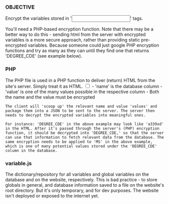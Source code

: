 ### OBJECTIVE
Encrypt the variables stored in '<input>' tags.

You'll need a PHP-based encryption function. Note that there may be a better way to do this - sending html from the server with encrypted variables is a more secure approach, rather than providing static pre-encrypted variables. Because someone could just google PHP encryption functions and try as many as they can until they find one that returns 'DEGREE_CDE' (see example below).

### PHP
The PHP file is used in a PHP function to deliver (return) HTML from the site's server. Simply treat it as HTML.
<input type="checkbox" name="DEGREE_CDE" value="MS">
	- 'name' is the database column
	- 'value' is one of the many values possible in the respective column
	- Both the name and the value must be encrypted

	The client will 'scoop up' the relevant name and value 'values' and package them into a JSON to be sent to the server. The server then needs to decrypt the encrypted variables into meaningful ones.

	For instance: 'DEGREE_CDE' in the above example may look like 'a339xd' in the HTML. After it's passed through the server's (PHP) encryption function, it should be decrypted into 'DEGREE_CDE,' so that the server can use that information to fetch relevant data from the database. The same encryption needs to be applied to 'MS' in the above example, which is one of many potential values stored under the 'DEGREE_CDE' column in the database.

### variable.js
The dictionary/repository for all variables and global variables on the database and on the website, respectively. This is bad practice - to store globals in general, and database information saved to a file on the website's root directory. But it's only temporary, and for dev purposes. The website isn't deployed or exposed to the internet yet.